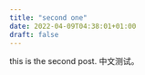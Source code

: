 ```yaml
---
title: "second one"
date: 2022-04-09T04:38:01+01:00
draft: false
---
```


this is the second post.
中文测试。
